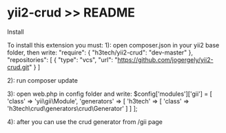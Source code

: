 # yii2-crud >> README

Install

To install this extension you must:
1): open composer.json in your yii2 base folder, then write: 
	"require": {
		"h3tech/yii2-crud": "dev-master"
    },
	"repositories": [
        {
            "type": "vcs",
            "url":  "https://github.com/jogergely/yii2-crud.git"
        }
    ]

2): run composer update

3): open web.php in config folder and write:
	$config['modules']['gii'] = [
        'class' => 'yii\gii\Module',
        'generators' => [
            'h3tech' => [
                'class' => 'h3tech\crud\generators\crud\Generator'
            ]
        ]
    ];

4): after you can use the crud generator from /gii page
